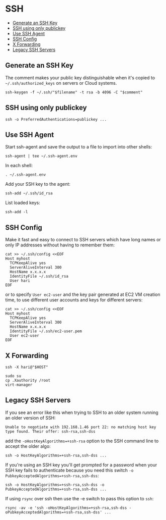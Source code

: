 # SSH

<!-- INDEX_START -->

- [Generate an SSH Key](#generate-an-ssh-key)
- [SSH using only publickey](#ssh-using-only-publickey)
- [Use SSH Agent](#use-ssh-agent)
- [SSH Config](#ssh-config)
- [X Forwarding](#x-forwarding)
- [Legacy SSH Servers](#legacy-ssh-servers)

<!-- INDEX_END -->

## Generate an SSH Key

The comment makes your public key distinguishable
when it's copied to `~/.ssh/authorized_keys` on servers or Cloud systems.

```shell
ssh-keygen -f ~/.ssh/"$filename" -t rsa -b 4096 -C "$comment"
```

## SSH using only publickey

```shell
ssh -o PreferredAuthentications=publickey ...
```

## Use SSH Agent

Start ssh-agent and save the output to a file to import into other shells:

```shell
ssh-agent | tee ~/.ssh-agent.env
```

In each shell:

```shell
. ~/.ssh-agent.env
```

Add your SSH key to the agent:

```shell
ssh-add ~/.ssh/id_rsa
```

List loaded keys:

```shell
ssh-add -l
```

## SSH Config

Make it fast and easy
to connect to SSH servers which have long names or only IP addresses without having to remember them:

```sshconfig
cat >> ~/.ssh/config <<EOF
Host myhost
  TCPKeepAlive yes
  ServerAliveInterval 300
  HostName x.x.x.x
  IdentityFile ~/.ssh/id_rsa
  User hari
EOF
```

or to specify `User ec2-user` and the key pair generated at EC2 VM creation time, to use different user accounts and
keys for different servers:

```sshconfig
cat >> ~/.ssh/config <<EOF
Host myhost
  TCPKeepAlive yes
  ServerAliveInterval 300
  HostName x.x.x.x
  IdentityFile ~/.ssh/ec2-user.pem
  User ec2-user
EOF
```

## X Forwarding

```shell
ssh -X hari@"$HOST"
```

```shell
sudo su
cp .Xauthority /root
virt-manager
```

## Legacy SSH Servers

If you see an error like this when trying to SSH to an older system running an older version of SSH:

```text
Unable to negotiate with 192.168.1.46 port 22: no matching host key type found. Their offer: ssh-rsa,ssh-dss
```

add the `-oHostKeyAlgorithms=+ssh-rsa` option to the SSH command line to accept the older algo:

```shell
ssh -o HostKeyAlgorithms=+ssh-rsa,ssh-dss ...
```

If you're using an SSH key you'll get prompted for a password when your SSH key fails to authenticate because you need
this switch `-o PubkeyAcceptedAlgorithms=+ssh-rsa,ssh-dss`:

```shell
ssh -o HostKeyAlgorithms=+ssh-rsa,ssh-dss -o PubkeyAcceptedAlgorithms=+ssh-rsa,ssh-dss ...
```

If using `rsync` over ssh then use the -e switch to pass this option to `ssh`:

```shell
rsync -av -e 'ssh -oHostKeyAlgorithms=+ssh-rsa,ssh-dss -oPubkeyAcceptedAlgorithms=+ssh-rsa,ssh-dss' ...
```
